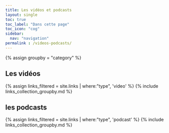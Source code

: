 ```yaml
---
title: Les vidéos et podcasts
layout: single
toc: true
toc_label: "Dans cette page"
toc_icon: "cog"
sidebar:
  nav: "navigation"
permalink : /videos-podcasts/
---
```

{% assign groupby = "category" %}
## Les vidéos
{% assign links_filtered = site.links | where:"type", 'video' %}
{% include links_collection_groupby.md %}

## les podcasts
{% assign links_filtered = site.links | where:"type", 'podcast' %}
{% include links_collection_groupby.md %}
